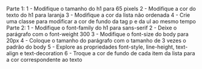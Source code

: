 Parte 1:
1 - Modifique o tamanho do h1 para 65 pixels
2 - Modifique a cor do texto do h1 para laranja
3 - Modifique a cor da lista não ordenada
4 - Crie uma classe para modificar a cor de fundo da tag p e da ul ao mesmo tempo
Parte 2:
1 - Modifique o font-family do h1 para sans-serif
2 - Deixe o parágrafo com o font-weight 300
3 - Modifique o font-size do body para 20px
4 - Coloque o tamanho do parágrafo com o tamanho de 3 vezes o padrão do body
5 - Explore as propriedades font-style, line-height, text-align e text-decoration
6 - Troque a cor de fundo de cada item da lista para a cor correspondente ao texto